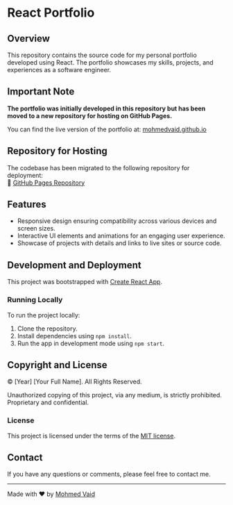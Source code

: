 # React Portfolio

## Overview
This repository contains the source code for my personal portfolio developed using React. The portfolio showcases my skills, projects, and experiences as a software engineer.

## Important Note
**The portfolio was initially developed in this repository but has been moved to a new repository for hosting on GitHub Pages.**

You can find the live version of the portfolio at: [mohmedvaid.github.io](https:\/\/mohmedvaid.github.io)

## Repository for Hosting
The codebase has been migrated to the following repository for deployment:  
🔗 [GitHub Pages Repository](https://github.com/Mohmedvaid/mohmedvaid.github.io/tree/dev)

## Features
- Responsive design ensuring compatibility across various devices and screen sizes.
- Interactive UI elements and animations for an engaging user experience.
- Showcase of projects with details and links to live sites or source code.

## Development and Deployment
This project was bootstrapped with [Create React App](https://reactjs.org/docs/create-a-new-react-app.html).

### Running Locally
To run the project locally:
1. Clone the repository.
2. Install dependencies using `npm install`.
3. Run the app in development mode using `npm start`.

## Copyright and License
© [Year] [Your Full Name]. All Rights Reserved.

Unauthorized copying of this project, via any medium, is strictly prohibited. Proprietary and confidential.

### License
This project is licensed under the terms of the [MIT license](https:\/\/opensource.org\/licenses\/MIT).

## Contact
If you have any questions or comments, please feel free to contact me.

---

Made with ❤️ by [Mohmed Vaid](https:\/\/github.com\/Mohmedvaid)
